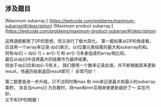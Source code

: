 ## 涉及题目
[Maximum subarray:] (https://leetcode.com/problems/maximum-subarray/#/description)
[Maximum product subarray:] (https://leetcode.com/problems/maximum-product-subarray/#/description)

这两道题都用了DP的思想，但又进行了极大简化。 第一题如果从DP的角度看，应该用一个array来记录 dp[i]表示，以i位置元素结尾的最大和subarray的和。  
则有dp[i] = dp[i-1] + arr[i-1] 和 arr[i-1]本身组成的array相比较。  
最后从dp[i]中选择最大的结果作为最终结果。  
但由于dp[i]仅和dp[i-1]有关， 我们便用一个数来记录此值，并不断根据其来更新result，待遍历结束返回result即可！ 非常巧妙！

第二题更是进一步升级。只不过同时用max 和 min来记录最大和最小的subarray乘积， 并且当nums[i] 为负数时，将max和min互相来做更新就好了～ 实在巧妙，  
又不失DP的精髓！
